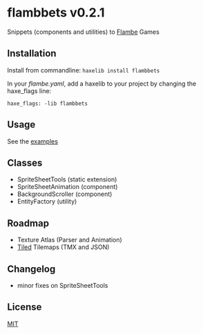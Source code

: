 flambbets v0.2.1
================

Snippets (components and utilities) to [Flambe](https://github.com/aduros/flambe) Games

Installation
------------

Install from commandline: `haxelib install flambbets`

In your *flambe.yaml*, add a haxelib to your project by changing the haxe_flags line:

```
haxe_flags: -lib flambbets
```

Usage
-----

See the [examples](https://github.com/luizbills/flambe-snippets/tree/master/examples)

Classes
-------

- SpriteSheetTools (static extension)
- SpriteSheetAnimation (component)
- BackgroundScroller (component)
- EntityFactory (utility)

Roadmap
-------

- Texture Atlas (Parser and Animation)
- [Tiled](http://www.mapeditor.org/) Tilemaps (TMX and JSON)

Changelog
---------

- minor fixes on SpriteSheetTools

License
-------

[MIT](http://luizbills.mit-license.org/)
